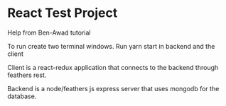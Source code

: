 # React Test Project

Help from Ben-Awad tutorial

To run create two terminal windows.  Run yarn start in backend and the client


Client is a react-redux application that connects to the backend through feathers rest.

Backend is a node/feathers js express server that uses mongodb for the database.
